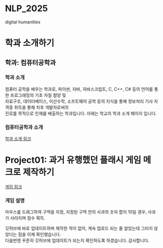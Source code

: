 # NLP_2025
digital humanities   

학과 소개하기   
=
   
학과: 컴퓨터공학과   
-
   
### 학과 소개   
   
컴퓨터 공학을 배우는 학과로, 파이썬, 자바, 자바스크립트, C, C++, C# 등의 언어를 통한 프로그래밍의 기초 자질 햠양 및   
자료구조, 데이터베이스, 이산수학, 소프트웨어 공학 등의 지식을 통해 정보처리 기사 자격증 취득을 통해 차후 개발자로써의   
진로를 목적으로 인재를 배출하는 학과입니다. 아래는 학교의 학과 소개 페이지 입니다.   
   

### 컴퓨터공학과 소개   
[학과 소개 링크]

[학과 소개 링크]: https://www.hannam.ac.kr/kor/educate/educate_0103_08.html


# Project01: 과거 유행했던 플래시 게임 메크로 제작하기
[게임 링크]

[게임 링크]: https://www.gamesaien.com/game/fruit_box_a/

### 게임 설명   
   
마우스를 드래그하여 구역을 지정, 지정된 구역 안의 사과의 숫자 합이 10일 경우, 사과가 사라지며 점수 획득.    
   
깃허브에 바로 업데이트하며 제작한 적이 없어, 계속 업로드 되는 줄 알았는데 그러지 않았다는 점을 이제 확인했습니다.   
다음번엔 꾸준히 깃허브에 업데이트가 되는지 확인하도록 하겠습니다. 감사합니다.
